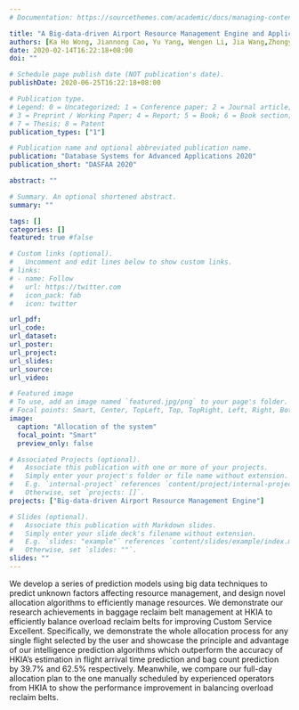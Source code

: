 ```yaml
---
# Documentation: https://sourcethemes.com/academic/docs/managing-content/

title: "A Big-data-driven Airport Resource Management Engine and Application Tools."
authors: [Ka Ho Wong, Jiannong Cao, Yu Yang, Wengen Li, Jia Wang,Zhongyu Yao, Suyan Xu, Esther Ahn Chian Ku, Chun On Wong, and David Leung (2020)]
date: 2020-02-14T16:22:18+08:00
doi: ""

# Schedule page publish date (NOT publication's date).
publishDate: 2020-06-25T16:22:18+08:00

# Publication type.
# Legend: 0 = Uncategorized; 1 = Conference paper; 2 = Journal article;
# 3 = Preprint / Working Paper; 4 = Report; 5 = Book; 6 = Book section;
# 7 = Thesis; 8 = Patent
publication_types: ["1"]

# Publication name and optional abbreviated publication name.
publication: "Database Systems for Advanced Applications 2020"
publication_short: "DASFAA 2020"

abstract: ""

# Summary. An optional shortened abstract.
summary: ""

tags: []
categories: []
featured: true #false

# Custom links (optional).
#   Uncomment and edit lines below to show custom links.
# links:
# - name: Follow
#   url: https://twitter.com
#   icon_pack: fab
#   icon: twitter

url_pdf: 
url_code:
url_dataset:
url_poster:
url_project:
url_slides: 
url_source:
url_video:

# Featured image
# To use, add an image named `featured.jpg/png` to your page's folder. 
# Focal points: Smart, Center, TopLeft, Top, TopRight, Left, Right, BottomLeft, Bottom, BottomRight.
image:
  caption: "Allocation of the system"
  focal_point: "Smart"
  preview_only: false

# Associated Projects (optional).
#   Associate this publication with one or more of your projects.
#   Simply enter your project's folder or file name without extension.
#   E.g. `internal-project` references `content/project/internal-project/index.md`.
#   Otherwise, set `projects: []`.
projects: ["Big-data-driven Airport Resource Management Engine"]

# Slides (optional).
#   Associate this publication with Markdown slides.
#   Simply enter your slide deck's filename without extension.
#   E.g. `slides: "example"` references `content/slides/example/index.md`.
#   Otherwise, set `slides: ""`.
slides: ""
---
```

We develop a series of prediction models using big data techniques to predict unknown factors affecting resource management, and design novel allocation algorithms to efficiently manage resources. We demonstrate our research achievements in baggage reclaim belt management at HKIA to efficiently balance overload reclaim belts for improving Custom Service Excellent. Specifically, we demonstrate the whole allocation process for any single flight selected by the user and showcase the principle and advantage of our intelligence prediction algorithms which outperform the accuracy of HKIA’s estimation in flight arrival time prediction and bag count prediction by 39.7% and 62.5% respectively. Meanwhile, we compare our full-day allocation plan to the one manually scheduled by experienced operators from HKIA to show the performance improvement in balancing overload reclaim belts. 